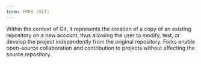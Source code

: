 ```yaml
---
term: FORK (GIT)
---
```


Within the context of Git, it represents the creation of a copy of an existing repository on a new account, thus allowing the user to modify, test, or develop the project independently from the original repository. Forks enable open-source collaboration and contribution to projects without affecting the source repository.